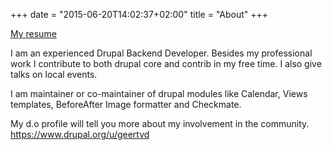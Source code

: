 +++
date = "2015-06-20T14:02:37+02:00"
title = "About"
+++

[My resume](/files/resume.pdf "Resume")

I am an experienced Drupal Backend Developer. 
Besides my professional work I contribute to both drupal core and contrib in my free time. I also give talks on local events.

I am maintainer or co-maintainer of drupal modules like Calendar, Views templates, BeforeAfter Image formatter and Checkmate.

My d.o profile will tell you more about my involvement in the community.
https://www.drupal.org/u/geertvd
